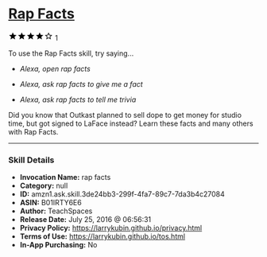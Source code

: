 # [Rap Facts](http://alexa.amazon.com/#skills/amzn1.ask.skill.3de24bb3-299f-4fa7-89c7-7da3b4c27084)
![4 stars](../../images/ic_star_black_18dp_1x.png)![4 stars](../../images/ic_star_black_18dp_1x.png)![4 stars](../../images/ic_star_black_18dp_1x.png)![4 stars](../../images/ic_star_black_18dp_1x.png)![4 stars](../../images/ic_star_border_black_18dp_1x.png) 1

To use the Rap Facts skill, try saying...

* *Alexa, open rap facts*

* *Alexa, ask rap facts to give me a fact*

* *Alexa, ask rap facts to tell me trivia*

Did you know that Outkast planned to sell dope to get money for studio time, but got signed to LaFace instead? Learn these facts and many others with Rap Facts.

***

### Skill Details

* **Invocation Name:** rap facts
* **Category:** null
* **ID:** amzn1.ask.skill.3de24bb3-299f-4fa7-89c7-7da3b4c27084
* **ASIN:** B01IRTY6E6
* **Author:** TeachSpaces
* **Release Date:** July 25, 2016 @ 06:56:31
* **Privacy Policy:** https://larrykubin.github.io/privacy.html
* **Terms of Use:** https://larrykubin.github.io/tos.html
* **In-App Purchasing:** No

